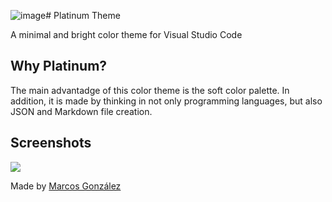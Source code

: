 ![image](https://github.com/ImLecus/Platinum-Theme/assets/84639411/340fdea5-10d2-41d2-a7c9-b75f09e676b5)# Platinum Theme

A minimal and bright color theme for Visual Studio Code

## Why Platinum?

The main advantadge of this color theme is the soft color palette. In addition, it is made by thinking in not only
programming languages, but also JSON and Markdown file creation.

## Screenshots

![](https://platinum-theme.netlify.app/mockup.png)


Made by [Marcos González](https://marcosgf.netlify.app)
